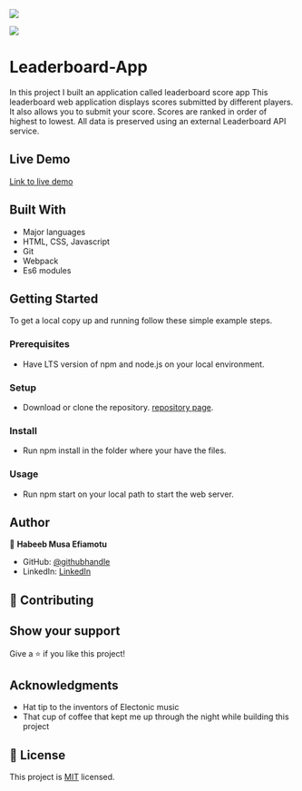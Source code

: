 ![](https://img.shields.io/badge/Microverse-blueviolet)

![](./img/template.jpg)

# Leaderboard-App
In this project I built an application called leaderboard score app
This leaderboard web application displays scores submitted by different players. It also allows you to submit your score.  Scores are ranked in order of highest to lowest. All data is preserved using an external Leaderboard API service.

## Live Demo
[Link to live demo]('')

## Built With

- Major languages
- HTML, CSS, Javascript
- Git
- Webpack
- Es6 modules


## Getting Started

To get a local copy up and running follow these simple example steps.

### Prerequisites
- Have LTS version of npm and node.js on your local environment.

### Setup
- Download or clone the repository. [repository page](https://github.com/Efiamotu-1/Leaderboard).

### Install
- Run npm install in the folder where your have the files.

### Usage
- Run npm start on your local path to start the web server.

## Author

👤 **Habeeb Musa Efiamotu**

- GitHub: [@githubhandle](https://github.com/StarMindz)
- LinkedIn: [LinkedIn](https://www.linkedin.com/in/stanley-nnamani-72224b180)


## 🤝 Contributing

## Show your support

Give a ⭐️ if you like this project!

## Acknowledgments

- Hat tip to the inventors of Electonic music
- That cup of coffee that kept me up through the night while building this project 

## 📝 License

This project is [MIT](./MIT.md) licensed.
